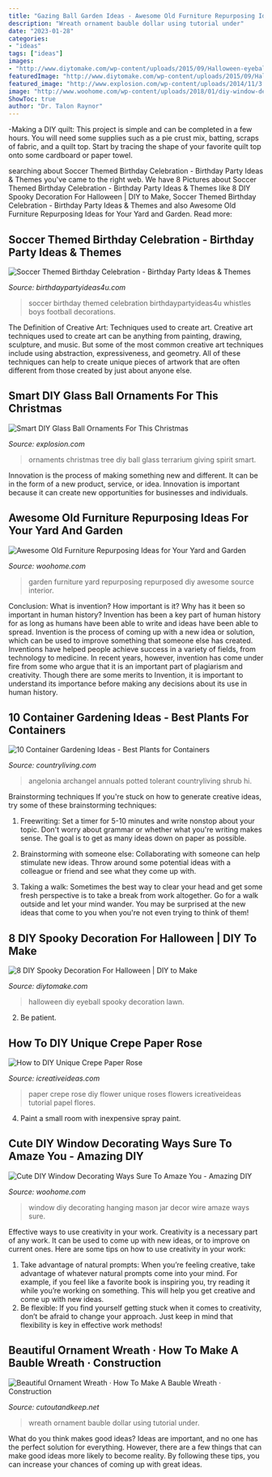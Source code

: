 ```yaml
---
title: "Gazing Ball Garden Ideas - Awesome Old Furniture Repurposing Ideas For Your Yard And Garden"
description: "Wreath ornament bauble dollar using tutorial under"
date: "2023-01-28"
categories:
- "ideas"
tags: ["ideas"]
images:
- "http://www.diytomake.com/wp-content/uploads/2015/09/Halloween-eyeball.jpg"
featuredImage: "http://www.diytomake.com/wp-content/uploads/2015/09/Halloween-eyeball.jpg"
featured_image: "http://www.explosion.com/wp-content/uploads/2014/11/3.-Terrarium-Ornaments-for-giving-your-tree-a-spirit.jpg"
image: "http://www.woohome.com/wp-content/uploads/2018/01/diy-window-decor-ideas-15.jpg"
ShowToc: true
author: "Dr. Talon Raynor"
---
```



-Making a DIY quilt: This project is simple and can be completed in a few hours. You will need some supplies such as a pie crust mix, batting, scraps of fabric, and a quilt top. Start by tracing the shape of your favorite quilt top onto some cardboard or paper towel.

	

		
searching about Soccer Themed Birthday Celebration - Birthday Party Ideas &amp; Themes you've came to the right web. We have 8 Pictures about Soccer Themed Birthday Celebration - Birthday Party Ideas &amp; Themes like 8 DIY Spooky Decoration For Halloween | DIY to Make, Soccer Themed Birthday Celebration - Birthday Party Ideas &amp; Themes and also Awesome Old Furniture Repurposing Ideas for Your Yard and Garden. Read more:
		
    
## Soccer Themed Birthday Celebration - Birthday Party Ideas &amp; Themes

<img loading=lazy src="http://i1.wp.com/birthdaypartyideas4u.com/wp-content/uploads/2018/03/Soccer-Themed-Birthday-Celebration-Whistles.jpg?resize=570%2C852" onerror="this.onerror=null;this.src='https://tse3.mm.bing.net/th?id=OIP.8icHIr-LM2Og22wDcpxKFgHaLE&amp;pid=15.1';" alt="Soccer Themed Birthday Celebration - Birthday Party Ideas &amp; Themes">

_Source: birthdaypartyideas4u.com_

>soccer birthday themed celebration birthdaypartyideas4u whistles boys football decorations. 

	

The Definition of Creative Art: Techniques used to create art.
Creative art techniques used to create art can be anything from painting, drawing, sculpture, and music. But some of the most common creative art techniques include using abstraction, expressiveness, and geometry. All of these techniques can help to create unique pieces of artwork that are often different from those created by just about anyone else.

    
## Smart DIY Glass Ball Ornaments For This Christmas

<img loading=lazy src="http://www.explosion.com/wp-content/uploads/2014/11/3.-Terrarium-Ornaments-for-giving-your-tree-a-spirit.jpg" onerror="this.onerror=null;this.src='https://tse2.mm.bing.net/th?id=OIP.53sGP4CKzmp2v6iQWi2NBAAAAA&amp;pid=15.1';" alt="Smart DIY Glass Ball Ornaments For This Christmas">

_Source: explosion.com_

>ornaments christmas tree diy ball glass terrarium giving spirit smart. 

	

Innovation is the process of making something new and different. It can be in the form of a new product, service, or idea. Innovation is important because it can create new opportunities for businesses and individuals.

    
## Awesome Old Furniture Repurposing Ideas For Your Yard And Garden

<img loading=lazy src="https://www.woohome.com/wp-content/uploads/2016/02/repurposed-furniture-garden-yard-11.jpg" onerror="this.onerror=null;this.src='https://tse3.mm.bing.net/th?id=OIP.YZrXMtmdME8Tlte4CfZuogHaLH&amp;pid=15.1';" alt="Awesome Old Furniture Repurposing Ideas for Your Yard and Garden">

_Source: woohome.com_

>garden furniture yard repurposing repurposed diy awesome source interior. 

	

Conclusion: What is invention? How important is it? Why has it been so important in human history?
Invention has been a key part of human history for as long as humans have been able to write and ideas have been able to spread. Invention is the process of coming up with a new idea or solution, which can be used to improve something that someone else has created. Inventions have helped people achieve success in a variety of fields, from technology to medicine. In recent years, however, invention has come under fire from some who argue that it is an important part of plagiarism and creativity. Though there are some merits to Invention, it is important to understand its importance before making any decisions about its use in human history.

    
## 10 Container Gardening Ideas - Best Plants For Containers

<img loading=lazy src="https://hips.hearstapps.com/clv.h-cdn.co/assets/17/06/1486944653-ang11-12002.jpg?crop=1xw:0.9966666666666667xh;center,top&amp;resize=480:*" onerror="this.onerror=null;this.src='https://tse1.mm.bing.net/th?id=OIP.UeRNTKn0o35DzIQMiHmqSwHaLH&amp;pid=15.1';" alt="10 Container Gardening Ideas - Best Plants for Containers">

_Source: countryliving.com_

>angelonia archangel annuals potted tolerant countryliving shrub hi. 

	

Brainstorming techniques
If you're stuck on how to generate creative ideas, try some of these brainstorming techniques:
1. Freewriting: Set a timer for 5-10 minutes and write nonstop about your topic. Don't worry about grammar or whether what you're writing makes sense. The goal is to get as many ideas down on paper as possible.

2. Brainstorming with someone else: Collaborating with someone can help stimulate new ideas. Throw around some potential ideas with a colleague or friend and see what they come up with.

3. Taking a walk: Sometimes the best way to clear your head and get some fresh perspective is to take a break from work altogether. Go for a walk outside and let your mind wander. You may be surprised at the new ideas that come to you when you're not even trying to think of them!

    
## 8 DIY Spooky Decoration For Halloween | DIY To Make

<img loading=lazy src="http://www.diytomake.com/wp-content/uploads/2015/09/Halloween-eyeball.jpg" onerror="this.onerror=null;this.src='https://tse2.mm.bing.net/th?id=OIP.eHTRcgx_vsgatH5W1eGohAHaJ3&amp;pid=15.1';" alt="8 DIY Spooky Decoration For Halloween | DIY to Make">

_Source: diytomake.com_

>halloween diy eyeball spooky decoration lawn. 

	

2. Be patient.

    
## How To DIY Unique Crepe Paper Rose

<img loading=lazy src="http://www.icreativeideas.com/wp-content/uploads/2014/06/How-to-DIY-Unique-Crepe-Paper-Flower-thumb.jpg" onerror="this.onerror=null;this.src='https://tse1.mm.bing.net/th?id=OIP.JoH0IK10CxXb6bURTTrRZwHaHa&amp;pid=15.1';" alt="How to DIY Unique Crepe Paper Rose">

_Source: icreativeideas.com_

>paper crepe rose diy flower unique roses flowers icreativeideas tutorial papel flores. 

	

4. Paint a small room with inexpensive spray paint.

    
## Cute DIY Window Decorating Ways Sure To Amaze You - Amazing DIY

<img loading=lazy src="http://www.woohome.com/wp-content/uploads/2018/01/diy-window-decor-ideas-15.jpg" onerror="this.onerror=null;this.src='https://tse1.mm.bing.net/th?id=OIP.XuRXsaNiZ4flwrxalwdnyQHaLH&amp;pid=15.1';" alt="Cute DIY Window Decorating Ways Sure To Amaze You - Amazing DIY">

_Source: woohome.com_

>window diy decorating hanging mason jar decor wire amaze ways sure. 

	

Effective ways to use creativity in your work.
Creativity is a necessary part of any work. It can be used to come up with new ideas, or to improve on current ones. Here are some tips on how to use creativity in your work: 
1. Take advantage of natural prompts: When you’re feeling creative, take advantage of whatever natural prompts come into your mind. For example, if you feel like a favorite book is inspiring you, try reading it while you’re working on something. This will help you get creative and come up with new ideas. 
2. Be flexible: If you find yourself getting stuck when it comes to creativity, don’t be afraid to change your approach. Just keep in mind that flexibility is key in effective work methods! 

    
## Beautiful Ornament Wreath · How To Make A Bauble Wreath · Construction

<img loading=lazy src="http://images.coplusk.net/project_images/36518/image/PB092237_1257839524.jpg" onerror="this.onerror=null;this.src='https://tse4.mm.bing.net/th?id=OIP.s4vno_ypfE_ffNJbORNkNgHaFj&amp;pid=15.1';" alt="Beautiful Ornament Wreath · How To Make A Bauble Wreath · Construction">

_Source: cutoutandkeep.net_

>wreath ornament bauble dollar using tutorial under. 

	

What do you think makes good ideas?
Ideas are important, and no one has the perfect solution for everything. However, there are a few things that can make good ideas more likely to become reality. By following these tips, you can increase your chances of coming up with great ideas.

